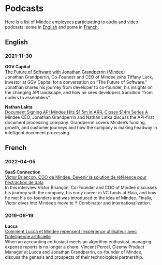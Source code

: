# Podcasts

Here is a list of Mindee employees participating to audio and video podcasts: some in [English](#english) and some in [French](#french).

## English

### 2021-11-30
**GGV Capital**  
[The Future of Software with Jonathan Grandperrin (Mindee)](https://www.youtube.com/watch?v=ucuNK2UcHIQ)  
Jonathan Grandperrin, Co-Founder and CEO of Mindee joins Tiffany Luck, Investor at GGV Capital for a conversation on “The Future of Software.” Jonathan shares his journey from developer to co-founder, his insights on the changing API landscape, and how he sees developers transition “from coders to assemblers”.

**Nathan Lakta**  
[Document Signing API Mindee Hits $1.5m in ARR, Closes $14m Series A](https://www.youtube.com/watch?v=XOSOWIaJOXs)  
Mindee CEO, Jonathan Grandperrin and Nathan Latka discuss the API-first document processing company. Grandperrin covers Mindee’s funding, growth, and customer journeys and how the company is making headway in intelligent document processing.

## French

### 2022-04-05
**SaaS Connection**  
[Victor Briançon, COO de Mindee. Devenir la solution de référence pour l'extraction de data](https://saas-connection.com/episode/47-victor-briancon-coo-de-mindee-devenir-la-solution-de-reference-pour-lextraction-de-data)  
In this interview Victor Briançon, Co-Founder and COO of Mindee discusses his journey with the company, his early career in VC funds at Elaia, and how he met his co-founders and was introduced to the idea of Mindee. Finally, Victor dives into Mindee’s move to Y Combinator and internationalization.

### 2019-06-19
**Lucca**  
[Comment Lucca et Mindee repensent l’expérience utilisateur avec l’intelligence artificielle](https://www.lucca.fr/blog/podcast-lucca-mindee/)  
When an accounting enthusiast meets an algorithm enthusiast, managing expense reports is no longer a chore. Vincent Porcel, Cleemy Product Manager at Lucca and Jonathan Grandperrin, co-founder of Mindee, discuss the genesis and prospects of their technological partnership.
